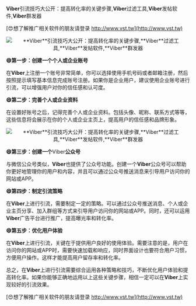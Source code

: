 **Viber**引流技巧大公开：提高转化率的关键步骤,**Viber**过滤工具,**Viber**发帖软件,**Viber**群发器

[😍想了解推广相关软件的朋友请登录 http://www.vst.tw](http://www.vst.tw)

 <center><img src="https://vst.tw/MP4/tuiguang/png/5.png" alt="**Viber**引流技巧大公开：提高转化率的关键步骤,**Viber**过滤工具,**Viber**发帖软件,**Viber**群发器"></center>

**😄第一步：创建一个个人或企业账号**

在**Viber**上注册一个账号非常简单，你可以选择使用手机号码或者邮箱注册，然后按照提示填写基本信息完成账号注册。如果你是企业用户，建议使用企业账号进行引流，可以增强用户对你的信任感和认可度。

**😄第二步：完善个人或企业资料**

在设置好账号之后，记得完善个人或企业资料。包括头像、昵称、联系方式等等，这些信息将会展示在你的个人或企业主页上，提高用户的信任感和品牌形象。

 <center><img src="https://vst.tw/MP4/tuiguang/png/3.png" alt="**Viber**引流技巧大公开：提高转化率的关键步骤,**Viber**过滤工具,**Viber**发帖软件,**Viber**群发器"></center>

**😄第三步：创建一个**Viber**公众号**

与微信公众号类似，**Viber**也提供了公众号功能。创建一个**Viber**公众号可以帮助你更好地管理你的用户和内容，并且可以通过公众号推送消息来引导用户访问你的网站或APP。

**😄第四步：制定引流策略**

在**Viber**上进行引流，需要制定一定的策略。可以通过公众号推送消息、个人或企业主页分享、加入群组等方式来引导用户访问你的网站或APP。同时，还可以运用**Viber**广告平台进行推广，提高曝光率和转化率。

**😄第五步：优化用户体验**

在**Viber**上进行引流，关键在于提供用户良好的使用体验。需要注意的是，用户在访问你的网站或APP时，需要快速加载和响应，同时界面设计也要符合用户习惯，方便用户操作。这样才能提高用户留存率和转化率。

总之，在**Viber**上进行引流需要综合运用各种策略和技巧，不断优化用户体验和提高转化率。如果你能够正确地运用以上这些关键步骤，相信一定可以在**Viber**上实现较好的引流效果。

[😍想了解推广相关软件的朋友请登录 http://www.vst.tw](http://www.vst.tw)



